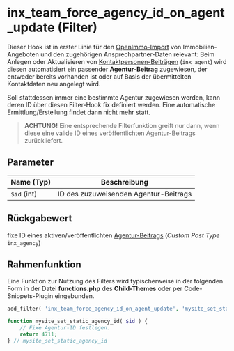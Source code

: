 # inx_team_force_agency_id_on_agent_update (Filter)

Dieser Hook ist in erster Linie für den [OpenImmo-Import](../systemvoraussetzungen#datenimport-openimmo-xml) von Immobilien-Angeboten und den zugehörigen Ansprechpartner-Daten relevant: Beim Anlegen oder Aktualisieren von [Kontaktpersonen-Beiträgen](../beitragsarten) (`inx_agent`) wird diesen automatisiert ein passender **Agentur-Beitrag** zugewiesen, der entweder bereits vorhanden ist oder auf Basis der übermittelten Kontaktdaten neu angelegt wird.

Soll stattdessen immer eine bestimmte Agentur zugewiesen werden, kann deren ID über diesen Filter-Hook fix definiert werden. Eine automatische Ermittlung/Erstellung findet dann nicht mehr statt.

> **ACHTUNG!** Eine entsprechende Filterfunktion greift nur dann, wenn diese eine valide ID eines veröffentlichten Agentur-Beitrags zurückliefert.

## Parameter

| Name (Typ) | Beschreibung |
| ---------- | ------------ |
| `$id` (int) | ID des zuzuweisenden Agentur-Beitrags |

## Rückgabewert

fixe ID eines aktiven/veröffentlichten [Agentur-Beitrags](../beitragsarten) (*Custom Post Type* `inx_agency`)

## Rahmenfunktion

Eine Funktion zur Nutzung des Filters wird typischerweise in der folgenden Form in der Datei **functions.php** des **Child-Themes** oder per Code-Snippets-Plugin eingebunden.

```php
add_filter( 'inx_team_force_agency_id_on_agent_update', 'mysite_set_static_agency_id' );

function mysite_set_static_agency_id( $id ) {
	// Fixe Agentur-ID festlegen.
	return 4711;
} // mysite_set_static_agency_id
```